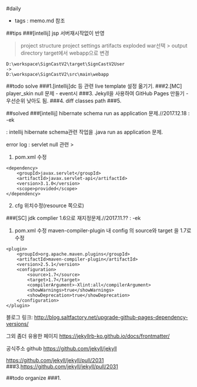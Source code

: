 #daily
 - tags : memo.md 참조

##tips
###[intellij] jsp 서버재시작없이 반영
> project structure
> project settings
> artifacts
> exploded war선택 > output directory
> target에서 webapp으로 변경


```
D:\workspace\SignCastV2\target\SignCastV2User
->
D:\workspace\SignCastV2\src\main\webapp
```



##todo solve
###1.[intellij]dc 등 관련 live template 설정 옮기기.
###2.[MC] player_skin null 문제 - event시
###3. Jekyll을 사용하여 GitHub Pages 만들기 - 우선순위 낮아도 됨.
###4. diff classes path
###5.


##solved
###[intellij] hibernate schema run as application 문제.//2017.12.18 : -ek

: intellij hibernate schema관련 작업을 .java run as application 문제.

error log : servlet null 관련  >
 1. pom.xml 수정
 ```
 <dependency>
     <groupId>javax.servlet</groupId>
     <artifactId>javax.servlet-api</artifactId>
     <version>3.1.0</version>
     <scope>provided</scope>
 </dependency>
 ```
 2. cfg 위치수정(resource 쪽으로)


###[SC] jdk complier 1.6으로 재지정문제.//2017.11.?? : -ek
 1. pom.xml 수정
 maven-compiler-plugin 내 config 의 source와 target 을 1.7로 수정

```
<plugin>
    <groupId>org.apache.maven.plugins</groupId>
    <artifactId>maven-compiler-plugin</artifactId>
    <version>2.5.1</version>
    <configuration>
        <source>1.7</source>
        <target>1.7</target>
        <compilerArgument>-Xlint:all</compilerArgument>
        <showWarnings>true</showWarnings>
        <showDeprecation>true</showDeprecation>
    </configuration>
</plugin>
```



블로그 링크:
http://blog.saltfactory.net/upgrade-github-pages-dependency-versions/


그외 좀더 유용한 페이지
https://jekyllrb-ko.github.io/docs/frontmatter/

공식주소 github
https://github.com/jekyll/jekyll

https://github.com/jekyll/jekyll/pull/2031
###3.https://github.com/jekyll/jekyll/pull/2031


##todo organize
###1.


